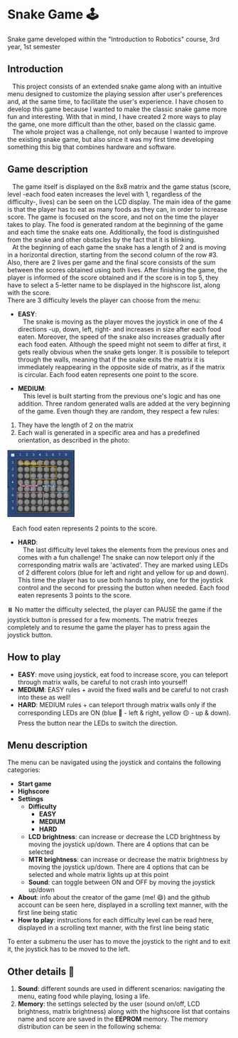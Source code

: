 # Snake Game :joystick:
Snake game developed within the "Introduction to Robotics" course, 3rd year, 1st semester

## Introduction 
&ensp; This project consists of an extended snake game along with an intuitive menu designed to customize the playing session after user's preferences and, at the same time, to facilitate the user's experience. I have chosen to develop this game because I wanted to make the classic snake game more fun and interesting. With that in mind, I have created 2 more ways to play the game, one more difficult than the other, based on the classic game.   
&ensp; The whole project was a challenge, not only because I wanted to improve the existing snake game, but also since it was my first time developing something this big that combines hardware and software. 

## Game description
&ensp; The game itself is displayed on the 8x8 matrix and the game status (score, level -each food eaten increases the level with 1, regardless of the difficulty-, lives) can be seen on the LCD display. The main idea of the game is that the player has to eat as many foods as they can, in order to increase score. The game is focused on the score, and not on the time the player takes to play. The food is generated random at the beginning of the game and each time the snake eats one. Additionally, the food is distinguished from the snake and other obstacles by the fact that it is blinking.   
&ensp;  At the beginning of each game the snake has a length of 2 and is moving in a horizontal direction, starting from the second column of the row #3. Also, there are 2 lives per game and the final score consists of the sum between the scores obtained using both lives. After finishing the game, the player is informed of the score obtained and if the score is in top 5, they have to select a 5-letter name to be displayed in the highscore list, along with the score.   
There are 3 difficulty levels the player can choose from the menu:  

- **EASY**:  
&ensp; The snake is moving as the player moves the joystick in one of the 4 directions -up, down, left, right- and increases in size after each food eaten. Moreover, the speed of the snake also increases gradually after each food eaten. Although the speed might not seem to differ at first, it gets really obvious when the snake gets longer. It is possibile to teleport through the walls, meaning that if the snake exits the matrix it is immediately reappearing in the opposite side of matrix, as if the matrix is circular. Each food eaten represents one point to the score.

- **MEDIUM**:   
&ensp; This level is built starting from the previous one's logic and has one addition. Three random generated walls are added at the very beginning of the game. Even though they are random, they respect a few rules:
1. They have the length of 2 on the matrix
2. Each wall is generated in a specific area and has a predefined orientation, as described in the photo:
<img src="./Resources/Areas for walls.png" width=30% height=30%>   

&ensp; Each food eaten represents 2 points to the score.

- **HARD**:   
&ensp; The last difficulty level takes the elements from the previous ones and comes with a fun challenge! The snake can now teleport only if the corresponding matrix  walls are 'activated'. They are marked using LEDs of 2 different colors (blue for left and right and yellow for up and down). This time the player has to use both hands to play, one for the joystick control and the second for pressing the button when needed. Each food eaten represents 3 points to the score.   

:pause_button: No matter the difficulty selected, the player can PAUSE the game if the joystick button is pressed for a few moments. The matrix freezes completely and to resume the game the player has to press again the joystick button. 

## How to play

- **EASY**: move using joystick, eat food to increase score, you can teleport through matrix walls, be careful to not crash into yourself!   
- **MEDIUM**: EASY rules + avoid the fixed walls and be careful to not crash into these as well!
- **HARD**: MEDIUM rules + can teleport through matrix walls only if the corresponding LEDs are ON (blue :large_blue_circle: - left & right, yellow :yellow_circle: - up & down). Press the button near the LEDs to switch the direction.   


## Menu description
The menu can be navigated using the joystick and contains the following categories:
- **Start game**
- **Highscore**
- **Settings**
    - **Difficulty**
        - **EASY** 
        - **MEDIUM**
        - **HARD**
     - **LCD brightness**: can increase or decrease the LCD brightness by moving the joystick up/down. There are 4 options that can be selected
     - **MTR brightness**: can increase or decrease the matrix brightness by moving the joystick up/down. There are 4 options that can be selected and whole matrix lights up at this point
     - **Sound**: can toggle between ON and OFF by moving the joystick up/down
 - **About**: info about the creator of the game (me! :smile:) and the github account can be seen here, displayed in a scrolling text manner, with the first line being static
 - **How to play**: instructions for each difficulty level can be read here, displayed in a scrolling text manner, with the first line being static

To enter a submenu the user has to move the joystick to the right and to exit it, the joystick has to be moved to the left.

## Other details :star2: 
1. **Sound**: different sounds are used in different scenarios: navigating the menu, eating food while playing, losing a life.
2. **Memory**: the settings selected by the user (sound on/off, LCD brightness, matrix brightness) along with the highscore list that contains name and score are saved in the **EEPROM** memory. The memory distribution can be seen in the following schema:
 
